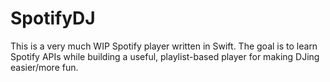 # SpotifyDJ

This is a very much WIP Spotify player written in Swift. The goal is to learn Spotify APIs while building a useful, playlist-based player for making DJing easier/more fun.
